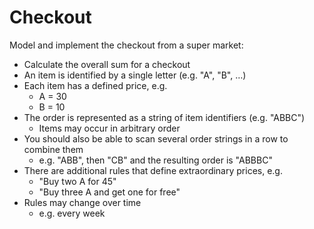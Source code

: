 # Checkout

Model and implement the checkout from a super market:

* Calculate the overall sum for a checkout
* An item is identified by a single letter (e.g. "A", "B", …)
* Each item has a defined price, e.g.
  * A = 30
  * B = 10
* The order is represented as a string of item identifiers (e.g. "ABBC")
  * Items may occur in arbitrary order
* You should also be able to scan several order strings in a row to combine them
  * e.g. "ABB", then "CB" and the resulting order is "ABBBC"
* There are additional rules that define extraordinary prices, e.g.
  * "Buy two A for 45"
  * "Buy three A and get one for free"
* Rules may change over time
  * e.g. every week
